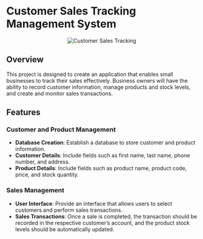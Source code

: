 # Customer Sales Tracking Management System

<p align="center">
  <img src="https://salesfokuz.com/uploads/1639396060707.png" alt="Customer Sales Tracking" title="Customer Sales Tracking">
</p>

## Overview
This project is designed to create an application that enables small businesses to track their sales effectively. Business owners will have the ability to record customer information, manage products and stock levels, and create and monitor sales transactions.

## Features

### Customer and Product Management
- **Database Creation**: Establish a database to store customer and product information.
- **Customer Details**: Include fields such as first name, last name, phone number, and address.
- **Product Details**: Include fields such as product name, product code, price, and stock quantity.

### Sales Management
- **User Interface**: Provide an interface that allows users to select customers and perform sales transactions.
- **Sales Transactions**: Once a sale is completed, the transaction should be recorded in the respective customer’s account, and the product stock levels should be automatically updated.
